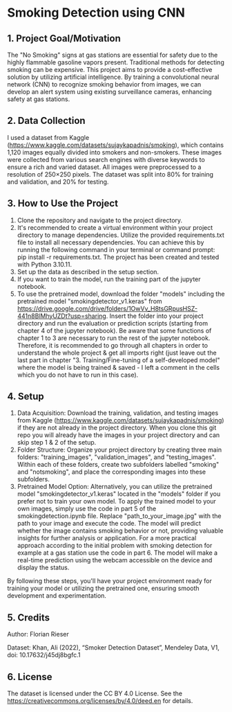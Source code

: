 # Smoking Detection using CNN

## 1. Project Goal/Motivation
The "No Smoking" signs at gas stations are essential for safety due to the highly flammable gasoline vapors present. Traditional methods for detecting smoking can be expensive. This project aims to provide a cost-effective solution by utilizing artificial intelligence. By training a convolutional neural network (CNN) to recognize smoking behavior from images, we can develop an alert system using existing surveillance cameras, enhancing safety at gas stations.

## 2. Data Collection
I used a dataset from Kaggle (https://www.kaggle.com/datasets/sujaykapadnis/smoking), which contains 1,120 images equally divided into smokers and non-smokers. These images were collected from various search engines with diverse keywords to ensure a rich and varied dataset. All images were preprocessed to a resolution of 250×250 pixels. The dataset was split into 80% for training and validation, and 20% for testing.

## 3. How to Use the Project
1. Clone the repository and navigate to the project directory.
4. It's recommended to create a virtual environment within your project directory to manage dependencies. Utilize the provided requirements.txt file to install all necessary dependencies. You can achieve this by running the following command in your terminal or command prompt: pip install -r requirements.txt. The project has been created and tested with Python 3.10.11.
2. Set up the data as described in the setup section.
3. If you want to train the model, run the training part of the jupyter notebook.
4. To use the pretrained model, download the folder "models" including the pretrained model "smokingdetector_v1.keras" from https://drive.google.com/drive/folders/1OwVv_H8tsGRpusHSZ-441n8BlMhyUZDt?usp=sharing. Insert the folder into your project directory and run the evaluation or prediction scripts (starting from chapter 4 of the jupyter notebook). Be aware that some functions of chapter 1 to 3 are necessary to run the rest of the jupyter notebook. Therefore, it is recommended to go through all chapters in order to understand the whole project & get all imports right (just leave out the last part in chapter "3. Training/Fine-tuning of a self-developed model" where the model is being trained & saved - I left a comment in the cells which you do not have to run in this case).

## 4. Setup
1. Data Acquisition: Download the training, validation, and testing images from Kaggle (https://www.kaggle.com/datasets/sujaykapadnis/smoking) if they are not already in the project directory. When you clone this git repo you will already have the images in your project directory and can skip step 1 & 2 of the setup. 
2. Folder Structure: Organize your project directory by creating three main folders: "training_images", "validation_images", and "testing_images". Within each of these folders, create two subfolders labelled "smoking" and "notsmoking", and place the corresponding images into these subfolders.
3. Pretrained Model Option: Alternatively, you can utilize the pretrained model "smokingdetector_v1.keras" located in the "models" folder if you prefer not to train your own model. To apply the trained model to your own images, simply use the code in part 5 of the smokingdetection.ipynb file. Replace "path_to_your_image.jpg" with the path to your image and execute the code. The model will predict whether the image contains smoking behavior or not, providing valuable insights for further analysis or application. For a more practical approach according to the initial problem with smoking detection for example at a gas station use the code in part 6. The model will make a real-time prediction using the webcam accessible on the device and display the status. 

By following these steps, you'll have your project environment ready for training your model or utilizing the pretrained one, ensuring smooth development and experimentation. 

## 5. Credits
Author: Florian Rieser

Dataset: Khan, Ali (2022), “Smoker Detection Dataset”, Mendeley Data, V1, doi: 10.17632/j45dj8bgfc.1

## 6. License
The dataset is licensed under the CC BY 4.0 License. See the https://creativecommons.org/licenses/by/4.0/deed.en for details.



